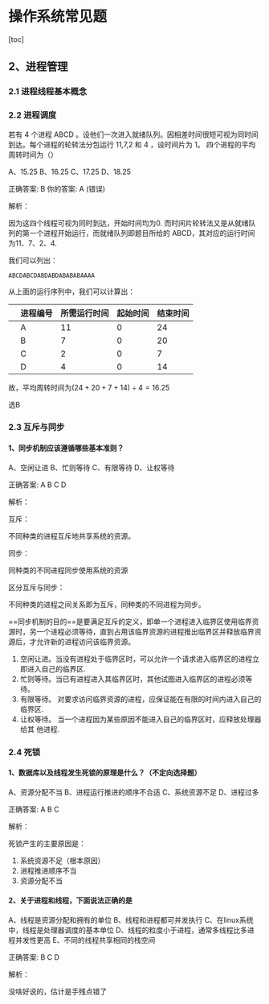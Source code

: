 # 操作系统常见题

[toc]

## 2、进程管理

### 2.1 进程线程基本概念

### 2.2 进程调度

若有 4 个进程 ABCD 。设他们一次进入就绪队列。因相差时间很短可视为同时间到达。每个进程的轮转法分包运行 11,7,2 和 4 ，设时间片为 1。 四个进程的平均周转时间为（）

A、15.25
B、16.25
C、17.25
D、18.25

正确答案: B  你的答案: A (错误)

解析：

因为这四个线程可视为同时到达，开始时间均为0. 而时间片轮转法又是从就绪队列的第一个进程开始运行，而就绪队列即题目所给的 ABCD，其对应的运行时间为11、7、2、4.

我们可以列出：

```ABCDABCDABDABDABABABAAAA```

从上面的运行序列中，我们可以计算出：

|      | 进程编号 | 所需运行时间 | 起始时间 | 结束时间 |
| ---- | -------- | ------------ | -------- | -------- |
|      | A        | 11           | 0        | 24       |
|      | B        | 7            | 0        | 20       |
|      | C        | 2            | 0        | 7        |
|      | D        | 4            | 0        | 14       |

故，平均周转时间为$(24 + 20 + 7 + 14) \div 4 = 16.25$

选B

### 2.3 互斥与同步

#### 1、同步机制应该遵循哪些基本准则？

A、空闲让进
B、忙则等待
C、有限等待
D、让权等待

正确答案: A B C D 

解析：

互斥：

不同种类的进程互斥地共享系统的资源。

同步：

同种类的不同进程同步使用系统的资源

区分互斥与同步：

不同种类的进程之间关系即为互斥，同种类的不同进程为同步。

==同步机制的目的==是要满足互斥的定义，即单一个进程进入临界区使用临界资源时，另一个进程必须等待，直到占用该临界资源的进程推出临界区并释放临界资源后，才允许新的进程访问该临界资源。

1. 空闲让进。当没有进程处于临界区时，可以允许一个请求进入临界区的进程立即进入自己的临界区.
2. 忙则等待。当已有进程进入其临界区时，其他试图进入临界区的进程必须等待。
3. 有限等待。 对要求访问临界资源的进程，应保证能在有限的时间内进入自己的临界区.
4. 让权等待。 当一个进程因为某些原因不能进入自己的临界区时，应释放处理器给其
   他进程.

### 2.4 死锁

#### 1、数据库以及线程发生死锁的原理是什么？（不定向选择题）

A、资源分配不当
B、进程运行推进的顺序不合适
C、系统资源不足
D、进程过多

正确答案: A B C  

解析：

死锁产生的主要原因是：

1. 系统资源不足（根本原因）
2. 进程推进顺序不当
3. 资源分配不当

#### 2、关于进程和线程，下面说法正确的是

A、线程是资源分配和拥有的单位
B、线程和进程都可并发执行
C、在linux系统中，线程是处理器调度的基本单位
D、线程的粒度小于进程，通常多线程比多进程并发性更高
E、不同的线程共享相同的栈空间

正确答案: B C D  

解析：

没啥好说的，估计是手残点错了